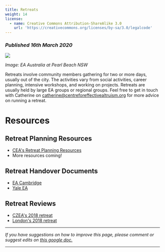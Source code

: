 ```yaml
---
title: Retreats
weight: 14
license:
  - name: Creative Commons Attribution-ShareAlike 3.0
    url: 'https://creativecommons.org/licenses/by-sa/3.0/legalcode'
---
```

### _Published 16th March 2020_

<p class="large_image_wrapper">
<img src="/img/retreatphoto1.jpg
" />
</p>

_Image: EA Australia at Pearl Beach NSW_


Retreats involve community members gathering for two or more days, usually out of the city. The activities vary from social activities, career planning, intensive workshops, and working on projects. Retreats are usually held by large EA groups or regional groups. Feel free to get in touch with Catherine on <a target="_blank" href="mailto:catherine@centreforeffectivealtruism.org">catherine@centreforeffectivealtruism.org</a> for more advice on running a retreat.


# Resources 

## Retreat Planning Resources
* <a target="_blank" href="https://drive.google.com/drive/folders/1tm3RaA88Pn3CsU8mM-Rh12K3gk84WvAX">CEA's Retreat Planning Resources</a> 
* More resources coming!

## Retreat Handover Documents
* <a target="_blank" href="https://docs.google.com/document/d/1QqgTgaN4u4fcQbKboLnfZeFOFWp6nj-A1C1s9if8yXQ/edit#heading=h.6c2zq57w9mu">EA Cambridge</a>
* <a target="_blank" href="https://forum.effectivealtruism.org/posts/YGdkLSToQ6rw5QqDP/yale-retreat-handover-doc">Yale EA</a>

## Retreat Reviews
* <a target="_blank" href="https://forum.effectivealtruism.org/posts/r8Qv7QHjJyafmiLnp/review-of-czea-intense-ea-weekend-retreat">CZEA's 2018 retreat</a>
* <a target="_blank" href="https://forum.effectivealtruism.org/posts/9ozoJpPoNBL6Z5BX5/a-lesson-from-an-ea-weekend-in-london-pairing-people-up-to">London's 2018 retreat</a>

<hr>

_If you have suggestions on how to improve this page, please comment or suggest edits on_ <a target="_blank" href="https://docs.google.com/document/d/1BUEgGapNaS-m9-s3X3FD3PDrZV8nY9ap5xiA5tL9YN8/edit">_this google doc._</a>

<hr>